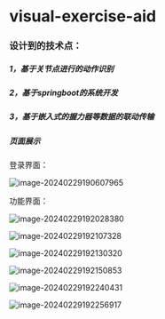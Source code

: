 # visual-exercise-aid

### 设计到的技术点：

##### 1，基于关节点进行的动作识别



##### 2，基于springboot的系统开发



##### 3，基于嵌入式的握力器等数据的联动传输



##### 页面展示

登录界面：

![image-20240229190607965](D:\Desktop\llava\Movement-Detection-Assessment-System\README.assets\image-20240229190607965.png)

功能界面：

![image-20240229192028380](D:\Desktop\llava\Movement-Detection-Assessment-System\README.assets\image-20240229192028380.png)

![image-20240229192107328](D:\Desktop\llava\Movement-Detection-Assessment-System\README.assets\image-20240229192107328.png)





![image-20240229192130320](D:\Desktop\llava\Movement-Detection-Assessment-System\README.assets\image-20240229192130320.png)

![image-20240229192150853](D:\Desktop\llava\Movement-Detection-Assessment-System\README.assets\image-20240229192150853.png)

![image-20240229192240431](D:\Desktop\llava\Movement-Detection-Assessment-System\README.assets\image-20240229192240431.png)

![image-20240229192256917](D:\Desktop\llava\Movement-Detection-Assessment-System\README.assets\image-20240229192256917.png)
